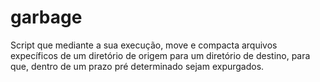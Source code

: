 # garbage
Script que mediante a sua execução, move e compacta arquivos expecíficos 
de um diretório de origem para um diretório de destino, para que, dentro de um prazo 
pré determinado sejam expurgados.
